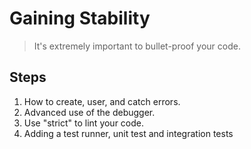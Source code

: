 # Gaining Stability

> It's extremely important to bullet-proof your code.

## Steps

1. How to create, user, and catch errors.
2. Advanced use of the debugger.
3. Use "strict" to lint your code.
4. Adding a test runner, unit test and integration tests
